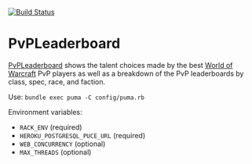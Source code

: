 [![Build Status](https://travis-ci.org/Exupery/pvpleaderboard.svg)](https://travis-ci.org/Exupery/pvpleaderboard)
# PvPLeaderboard

[PvPLeaderboard](https://www.pvpleaderboard.com/) shows the talent choices made by the best [World of Warcraft](https://worldofwarcraft.com/) PvP players as well as a breakdown of the PvP leaderboards by class, spec, race, and faction.

Use: `bundle exec puma -C config/puma.rb`

Environment variables:
* `RACK_ENV` (required)
* `HEROKU_POSTGRESQL_PUCE_URL` (required)
* `WEB_CONCURRENCY` (optional)
* `MAX_THREADS` (optional)


